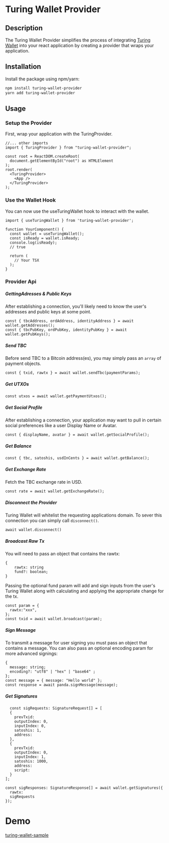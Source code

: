 # Turing Wallet Provider 

## Description

The Turing Wallet Provider simplifies the process of integrating [Turing Wallet](https://chromewebstore.google.com/detail/turing-wallet/hmodlkcjggjgfalgdgbflhefijojdjen?hl=zh-CN&utm_source=ext_sidebar) into your react application by creating a provider that wraps your application.

## Installation

Install the package using npm/yarn:

```sh
npm install turing-wallet-provider
yarn add turing-wallet-provider
```

## Usage

### Setup the Provider

First, wrap your application with the TuringProvider.

```tsx
//... other imports
import { TuringProvider } from "turing-wallet-provider";

const root = ReactDOM.createRoot(
  document.getElementById("root") as HTMLElement
);
root.render(
  <TuringProvider>
    <App />
  </TuringProvider>
);
```

### Use the Wallet Hook

You can now use the useTuringWallet hook to interact with the wallet.

```tsx
import { useTuringWallet } from 'turing-wallet-provider';

function YourComponent() {
  const wallet = useTuringWallet();
  const isReady = wallet.isReady;
  console.log(isReady);
  // true

  return (
    // Your TSX
  );
}
```

### Provider Api

#####  GettingAdresses & Public Keys

After establishing a connection, you'll likely need to know the user's addresses and public keys at some point.

```tsx
const { tbcAddress, ordAddress, identityAddress } = await wallet.getAddresses();
const { tbcPubKey, ordPubKey, identityPubKey } = await wallet.getPubKeys();
```

##### Send TBC

Before send TBC to a Bitcoin address(es), you may simply pass an `array` of payment objects.

```tsx
const { txid, rawtx } = await wallet.sendTbc(paymentParams);
```

##### Get UTXOs

```tsx
const utxos = await wallet.getPaymentUtxos();
```

##### Get Social Profile

After establishing a connection, your application may want to pull in certain social preferences like a user Display Name or Avatar.

```tsx
const { displayName, avatar } = await wallet.getSocialProfile();
```

##### Get Balance

```tsx
const { tbc, satoshis, usdInCents } = await wallet.getBalance();
```

##### Get Exchange Rate

Fetch the TBC exchange rate in USD.

```tsx
const rate = await wallet.getExchangeRate();
```

##### Disconnect the Provider

Turing Wallet will whitelist the requesting applications domain. To sever this connection you can simply call `disconnect()`. 

```tsx
await wallet.disconnect()
```

##### Broadcast Raw Tx

You will need to pass an object that contains the rawtx:

```tsx
{
    rawtx: string
    fund?: boolean;
}
```

Passing the optional fund param will add and sign inputs from the user's Turing Wallet along with calculating and applying the appropriate change for the tx.

```tsx
const param = {
  rawtx:"xxx",
};
const txid = await wallet.broadcast(param);
```

##### Sign Message

To transmit a message for user signing you must pass an object that contains a message. You can also pass an optional encoding param for more advanced signings:

```tsx
{
  message: string;
  encoding?: "utf8" | "hex" | "base64" ;
};
const message = { message: "Hello world" };
const response = await panda.signMessage(message);
```

##### Get Signatures

```tsx
  const sigRequests: SignatureRequest[] = [
  { 
    prevTxid: 
    outputIndex: 0,
    inputIndex: 0,
    satoshis: 1,
    address: 
  },
  { 
    prevTxid: 
    outputIndex: 0,
    inputIndex: 1,
    satoshis: 1000,
    address: 
    script: 
  }
];

const sigResponses: SignatureResponse[] = await wallet.getSignatures({
  rawtx: 
  sigRequests
});
```

# Demo

[turing-wallet-sample](https://github.com/TuringBitChain/turing-wallet-sample)

